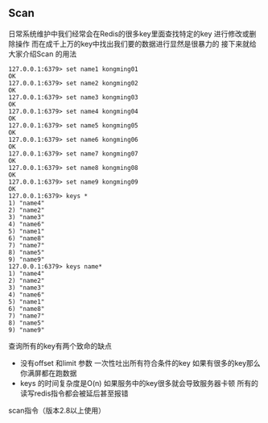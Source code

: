 ## Scan
日常系统维护中我们经常会在Redis的很多key里面查找特定的key 进行修改或删除操作
而在成千上万的key中找出我们要的数据进行显然是很暴力的
接下来就给大家介绍Scan 的用法

```
127.0.0.1:6379> set name1 kongming01
OK
127.0.0.1:6379> set name2 kongming02
OK
127.0.0.1:6379> set name3 kongming03
OK
127.0.0.1:6379> set name4 kongming04
OK
127.0.0.1:6379> set name5 kongming05
OK
127.0.0.1:6379> set name6 kongming06
OK
127.0.0.1:6379> set name7 kongming07
OK
127.0.0.1:6379> set name8 kongming08
OK
127.0.0.1:6379> set name9 kongming09
OK
127.0.0.1:6379> keys *
1) "name4"
2) "name2"
3) "name3"
4) "name6"
5) "name1"
6) "name8"
7) "name7"
8) "name5"
9) "name9"
127.0.0.1:6379> keys name*
1) "name4"
2) "name2"
3) "name3"
4) "name6"
5) "name1"
6) "name8"
7) "name7"
8) "name5"
9) "name9"

```
查询所有的key有两个致命的缺点
* 没有offset 和limit 参数 一次性吐出所有符合条件的key 如果有很多的key那么你满屏都在跑数据
* keys 的时间复杂度是O(n) 如果服务中的key很多就会导致服务器卡顿 所有的读写redis指令都会被延后甚至报错

scan指令（版本2.8以上使用）